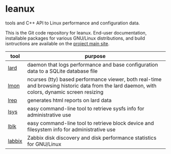 # leanux
tools and C++ API to Linux performance and configuration data.

This is the Git code repository for leanux. End-user documentation, installable packages for various GNU/Linux distributions, and build isntructions are available on the [project main site](https://www.o-rho.com/leanux).

| tool | purpose |
|------|---------|
| [lard](https://www.o-rho.com/leanux/lard) | daemon that logs performance and base configuration data to a SQLite database file |
| [lmon](https://www.o-rho.com/leanux/lmon) | ncurses (tty) based performance viewer, both real-time and browsing historic data from the lard daemon, with colors, dynamic screen resizing |
| [lrep](https://www.o-rho.com/leanux/lrep) | generates html reports on lard data |
| [lsys](https://www.o-rho.com/leanux/lsys) | easy command-line tool to retrieve sysfs info for administrative use |
| [lblk](https://www.o-rho.com/leanux/lblk) | easy command-line tool to retrieve block device and filesystem info for administrative use |
| [labbix](https://www.o-rho.com/leanux/labbix) | Zabbix disk discovery and disk performance statistics for GNU/Linux |
